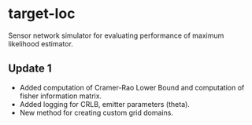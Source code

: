 # target-loc

Sensor network simulator for evaluating performance of maximum likelihood estimator.

## Update 1

- Added computation of Cramer-Rao Lower Bound and computation of fisher information matrix.
- Added logging for CRLB, emitter parameters (theta).
- New method for creating custom grid domains.

